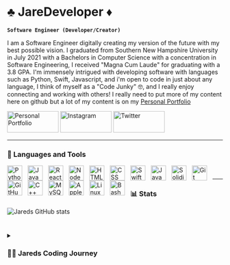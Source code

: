 # ♣️ JareDeveloper ♦️

**`Software Engineer (Developer/Creator)`**

I am a Software Engineer digitally creating my version of the future with my best possible vision. I graduated from Southern New Hampshire University in July 2021 with a Bachelors in Computer Science with a concentration in Software Engineering, I received "Magna Cum Laude" for graduating with a 3.8 GPA. I'm immensely intrigued with developing software with languages such as Python, Swift, Javascript, and i'm open to code in just about any language, I think of myself as a "Code Junky" 🤓, and I really enjoy connecting and working with others! I really need to put more of my content here on github but a lot of my content is on my [Personal Portfolio][portfolio]

<p align="left">
      <a href="https://www.jaredspersonalportfolio.com/">
         <img alt="Personal Portfolio" height="50" width="120" title="Check out my Personal Portfolio" src="https://custom-icon-badges.demolab.com/badge/-Portfolio-%23800080"/></a> 
      <a href="https://www.instagram.com/jaredeveloper">
         <img alt="Instagram" height="50" width="120" title="Follow me on Instagram" src="https://custom-icon-badges.demolab.com/badge/-Instagram-%23FF0000"/></a> 
      <a href="https://twitter.com/JareDeveloper">
         <img alt="Twitter" height="50" width="120" title="Follow me on Twitter" src="https://custom-icon-badges.demolab.com/badge/-Twitter-blue"/></a>

---

### 🧰 Languages and Tools

<img align="left" alt="Python" width="35px" style="padding-right:10px;" src="https://cdn.jsdelivr.net/gh/devicons/devicon/icons/python/python-original.svg" />
<img align="left" alt="JavaScript" width="35px" style="padding-right:10px;" src="https://cdn.jsdelivr.net/gh/devicons/devicon/icons/javascript/javascript-plain.svg" />
<img align="left" alt="React" width="35px" style="padding-right:10px;" src="https://cdn.jsdelivr.net/gh/devicons/devicon/icons/react/react-original.svg" />
<img align="left" alt="NodeJS" width="35px" style="padding-right:10px;" src="https://cdn.jsdelivr.net/gh/devicons/devicon/icons/nodejs/nodejs-original-wordmark.svg" />
<img align="left" alt="HTML" width="35px" style="padding-right:10px;" src="https://cdn.jsdelivr.net/gh/devicons/devicon/icons/html5/html5-plain.svg" />
<img align="left" alt="CSS" width="35px" style="padding-right:10px;" src="https://cdn.jsdelivr.net/gh/devicons/devicon/icons/css3/css3-plain.svg" />
<img align="left" alt="Swift" width="35px" style="padding-right:10px;" src="https://cdn.jsdelivr.net/gh/devicons/devicon/icons/swift/swift-original.svg" />
<img align="left" alt="Java" width="35px" style="padding-right:10px;" src="https://cdn.jsdelivr.net/gh/devicons/devicon/icons/java/java-original.svg" />
<img align="left" alt="Solidity" width="35px" style="padding-right:10px;" src="https://cdn.jsdelivr.net/gh/devicons/devicon/icons/solidity/solidity-original.svg" />
<img align="left" alt="Git" width="35px" style="padding-right:10px;" src="https://cdn.jsdelivr.net/gh/devicons/devicon/icons/git/git-original.svg" />
<img align="left" alt="GitHub" width="35px" style="padding-right:10px;" src="https://cdn.jsdelivr.net/gh/devicons/devicon/icons/github/github-original.svg" />
<img align="left" alt="C++" width="35x" style="padding-right:10px;" src="https://cdn.jsdelivr.net/gh/devicons/devicon/icons/cplusplus/cplusplus-line.svg" />
<img align="left" alt="MySQL" width="35px" style="padding-right:10px;" src="https://cdn.jsdelivr.net/gh/devicons/devicon/icons/mysql/mysql-original-wordmark.svg" />
<img align="left" alt="Apple" width="35px" style="padding-right:10px;" src="https://cdn.jsdelivr.net/gh/devicons/devicon/icons/apple/apple-original.svg" />

<img align="left" alt="Linux" width="35px" style="padding-right:10px;" src="https://cdn.jsdelivr.net/gh/devicons/devicon/icons/linux/linux-original.svg" />
<img align="left" alt="Bash" width="35px" style="padding-right:10px;" src="https://cdn.jsdelivr.net/gh/devicons/devicon/icons/bash/bash-original.svg" />
<br />

---
      
### 📊 Stats

![Jareds GitHub stats](https://github-readme-stats.vercel.app/api?username=jaredburris1&show_icons=true&theme=gruvbox)

#

<details>
 <summary><h3>👨‍💻 Jareds Coding Journey</h3></summary>
      I started my journey really young, as a student in elementary school I loved messing around with computers and building things, one time my buddy and I even made a minecraft server from scratch running a server on my desktop and we got paid money for ranks etc and we we're only maybe 12 years old. I thought the entire idea of working on a computer would be interesting and fun, going through school further and further I realized it seemed like a lot of people we're going to try to work on computers and be game developers or coders etc. The idea that the market would be so saturated kind of turned me away a bit from learning how to code fully. Instead I started working blue collar jobs like carpentry and I worked at the Amazon warehouse for a couple of years, finally something in me just clicked and I decided I was going to go to college to study computer science concentrating on Software Engineering. During college I made quite a few basic applications and each one taught me a lot, I enjoyed it so much I pretty much aced most of my classes. After college was over I got into freelancing a lot and built a Python script for one client and a couple of full-stack websites for a couple of other clients you can check one out at https://www.farmersmarketnft.com/ it isn't fully finished until the client wants to move forward with the NFT but it still is a pretty React.Js website. Currently I am in the job market trying to learn more and fulfill my coding dreams everyday I would love to make an impact. Thank you for reading and I hope to see you in the community sometime soon! ❤️ Follow my socials above and connect with me! 💻

      
[portfolio]: https://www.jaredspersonalportfolio.com/
